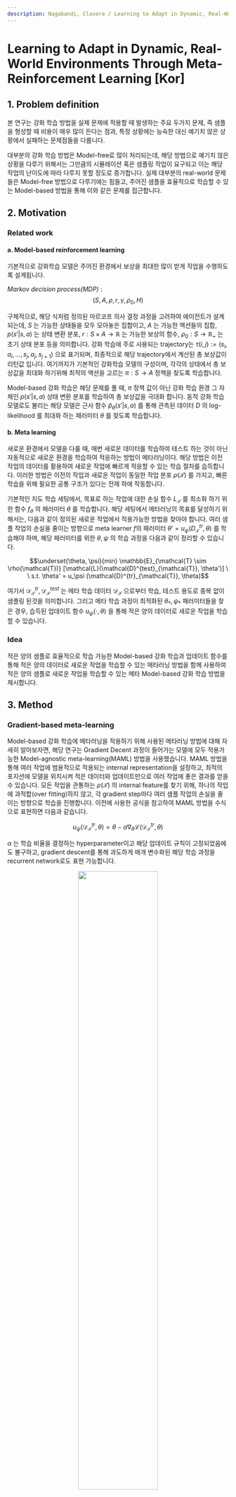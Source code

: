 ```yaml
---
description: Nagabandi, Clavera / Learning to Adapt in Dynamic, Real-World Environments Through Meta-Reinforcement Learning / ICLR 2019
---
```


# Learning to Adapt in Dynamic, Real-World Environments Through Meta-Reinforcement Learning \[Kor\]



## 1. Problem definition

본 연구는 강화 학습 방법을 실제 문제에 적용할 때 발생하는 주요 두가지 문제, 즉 샘플을 형성할 때 비용이 매우 많이 든다는 점과, 특정 상황에는 능숙한 대신 예기치 않은 상황에서 실패하는 문제점들을 다룹니다.

대부분의 강화 학습 방법은 Model-free로 많이 처리되는데, 해당 방법으로 예기치 않은 상황을 다루기 위해서는 그만큼의 시뮬레이션 혹은 샘플링 작업이 요구되고 이는 해당 작업의 난이도에 따라 다루지 못할 정도로 증가합니다. 실제 대부분의  real-world 문제들은 Model-free 방법으로 다루기에는 힘들고, 주어진 샘플을 효율적으로 학습할 수 있는 Model-based 방법을 통해 이와 같은 문제를 접근합니다.



## 2. Motivation

### Related work

#### a. Model-based reinforcement learning

기본적으로 강화학습 모델은 주어진 환경에서 보상을 최대한 많이 받게 작업을 수행하도록 설계됩니다.  

_Markov decision process(MDP)_ : $$(S,A,\rho,r,\gamma,\rho_0,H)$$

구체적으로, 해당 식처럼 정의된 마르코프 의사 결정 과정을 고려하여 에이전트가 설계되는데, $S$ 는 가능한 상태들을 모두 모아놓은 집합이고,  $A$ 는 가능한 액션들의 집합, $p(s'|s,a)$ 는 상태 변환 분포, $r: S\times A\rightarrow \mathbb{R}$ 는 가능한 보상의 함수, $\rho_0 : S \rightarrow \mathbb{R}_+$ 는 초기 상태 분포 등을 의미합니다. 강화 학습에 주로 사용되는 trajectory는 $\tau(i,j) := (s_i,a_i,...,s_j,a_j,s_{j+1})$ 으로 표기되며, 최종적으로 해당 trajectory에서 계산된 총 보상값이 리턴값 입니다. 여기까지가 기본적인 강화학습 모델의 구성이며, 각각의 상태에서 총 보상값을 최대화 하기위해 최적의 액션을 고르는 $\pi : S \rightarrow A$ 정책을 찾도록 학습합니다. 

Model-based 강화 학습은 해당 문제를 풀 때, $\pi$ 정책 값이 아닌 강화 학습 환경 그 자체인 $p(s'|s,a)$ 상태 변환 분포를 학습하여 총 보상값을 극대화 합니다. 동적 강화 학습 모델로도 불리는 해당 모델은 근사 함수 $\hat{p}_\theta(s'|s,a)$ 를 통해 관측된 데이터 $D$ 의 log-likelihood 를 최대화 하는 패러미터 $\theta$ 를 찾도록 학습합니다.

#### b. Meta learning

새로운 환경에서 모델을 다룰 때, 매번 새로운 데이터를 학습하여 테스트 하는 것이 아닌 자동적으로 새로운 환경을 학습하여 적응하는 방법이 메타러닝이다.  해당 방법은 이전 작업의 데이터를 활용하여 새로운 작업에 빠르게 적응할 수 있는 학습 절차를 습득합니다. 이러한 방법은 이전의 작업과 새로운 작업이 동일한 작업 분포 $\rho(\mathcal{T})$ 를 가지고, 빠른 학습을 위해 필요한 공통 구조가 있다는 전제 하에 작동합니다. 

기본적인 지도 학습 세팅에서, 목표로 하는 작업에 대한 손실 함수 $L_{\mathcal{T}}$ 를 최소화 하기 위한 함수 $f_\theta$ 의 패러미터 $\theta$ 를 학습합니다. 해당 세팅에서 메타러닝의 목표를 달성하기 위해서는, 다음과 같이 정의된 새로운 작업에서 적용가능한 방법을 찾아야 합니다. 여러 샘플 작업의 손실을 줄이는 방향으로 meta learner $f$의 패러미터 $\theta' = u_\psi (D^{tr}_{\mathcal{T}}, \theta)$ 를 학습해야 하며, 해당 패러미터를 위한 $\theta , \psi$ 의 학습 과정을 다음과 같이 정리할 수 있습니다. 

$$\underset{\theta, \psi}{min} \mathbb{E}_{\mathcal{T} \sim \rho(\mathcal{T})} [\mathcal{L}(\mathcal{D}^{test}_{\mathcal{T}}, \theta')] \ \  s.t. \theta' = u_\psi (\mathcal{D}^{tr}_{\mathcal{T}}, \theta)$$ 

여기서 $\mathcal{D}^{tr}_{\mathcal{T}} , \mathcal{D}^{test}_{\mathcal{T}}$ 는 메타 학습 데이터 $\mathcal{D}_{\mathcal{T}}$ 으로부터 학습, 테스트 용도로 중복 없이 샘플링 된것을 의미합니다. 그리고 메타 학습 과정이 최적화된 $\theta_* , \psi_*$ 패러미터들을 찾은 경우, 습득된 업데이트 함수 $u_\psi (\cdot , \theta)$ 을 통해 적은 양의 데이터로 새로운 작업을 학습할 수 있습니다. 

### Idea

적은 양의 샘플로 효율적으로 학습 가능한 Model-based 강화 학습과 업데이트 함수를 통해 적은 양의 데이터로 새로운 작업을 학습할 수 있는 메타러닝 방법을 함께 사용하여 적은 양의 샘플로 새로운 작업을 학습할 수 있는 메타 Model-based 강화 학습 방법을 제시합니다.



## 3. Method

### Gradient-based meta-learning

Model-based 강화 학습에 메타러닝을 적용하기 위해 사용된 메타러닝 방법에 대해 자세히 알아보자면, 해당 연구는 Gradient Decent 과정이 들어가는 모델에 모두 적용가능한 Model-agnostic meta-learning(MAML) 방법을 사용했습니다. MAML 방법을 통해 여러 작업에 범용적으로 적용되는 internal representation을 설정하고, 최적의 포지션에 모델을 위치시켜 적은 데이터와 업데이트만으로 여러 작업에 좋은 결과를 얻을 수 있습니다. 모든 작업을 관통하는 $\rho(\mathcal{T})$ 의 internal feature를 찾기 위해, 하나의 작업에 과적합(over fitting)하지 않고, 각 gradient step마다 여러 샘플 작업의 손실을 줄이는 방향으로 학습을 진행합니다. 이전에 사용한 공식을 참고하여 MAML 방법을 수식으로 표현하면 다음과 같습니다.

$$u_\psi (\mathcal{D}^{tr}_\mathcal{T}, \theta) = \theta -  \alpha \nabla_\theta \mathcal{L}(\mathcal{D}^{tr}_\mathcal{T}, \theta)$$ 

$\alpha$ 는 학습 비율을 결정하는 hyperparameter이고 해당 업데이트 규칙이 고정되었음에도 불구하고, gradient descent를 통해 과도하게 매개 변수화된 해당 학습 과정을  recurrent network로도 표현 가능합니다.

<p align="center"><img src="../../.gitbook/assets/2022spring/48/maml.png" width="60%"></p>

### Recurrence-based meta-learning

Recurrent network를 통해 메타 러닝을 할 경우, $\psi$ 는 recurrent network의 hidden state를 업데이트 하는 모델의 weights이며, $u_\psi$ 업데이트 함수는 매 스텝마다 학습됩니다. 예측 모델의 패러미터 $\theta$ 는 recurrent network의 나머지 부분과 hidden state를 의미합니다. 다른 논문에서 gradient-based meta-learning과 recurrence-based meta-learning 두가지 모두 model-free 강화학습에 사용되었으나, 본 연구는 Model-based 강화 학습으로 실시간으로 메타 학습하는 방법을 제시합니다.

<p align="center"><img src="../../.gitbook/assets/2022spring/48/rnn.png" width="90%"></p>

### Meta-learning for online model adaptation

기존의 메타 러닝 과정은 학습된 습득 모델 $\theta_*, \psi_*$ 과 새로운 작업의 M개의 data points가 필요했다면, gradient-based 기반의 model-based 메타 강화 학습 기법은 에피소드 관점에서 적응에 필요한 M개의 trajectories가 필요합니다. 에피소드 관점에서 생각해보면, 시간에 따라 시스템에 바뀐다든지, 지형 혹은 환경이 바뀐다는거에 따라 같은 에피소드안에서도 서로 다른 태스크가 존재할 수 잇습니다. 따라서 에피소드 관점에서 메타 러닝을 적용할 때는 현재까지 관측한 M 스텝과 미래의 K 스텝을 별도로 취급하여 학습을 진행합니다.

좀 더 세팅을 구체화하기 위해서, 해당 모델은 다른 세팅 혹은 설정을 나타내는 환경을 $\mathcal{E}$ 로 표기합니다. 해당 환경은 오작동 혹은 외부에 의한 노이즈 또한 고려하며, 해당 환경 분포 $\rho(\mathcal{E})$ 는 메타 러닝을 적용하기 위하여 환경에 따른 $p_{\mathcal{E}}(s'|s,a)$ 상태 분포는 다르지만, 가능한 상태 및 액션 셋을 나타내는 $S$ 와 $A$ 는 동일하다고 가정합니다. 환경에 따라 다르게 발생하는 trajectory는 $\tau_{\mathcal{E}}(i,j) = (s_i,a_i,...,s_j,a_j,s_{j+1})$ 로 나타내며, 해당 $j-i$ 길이의 trajectory는 선택된 하나의 환경에서만 발생하였다고 가정합니다. 해당 환경 설정에서, 메타 러닝의 골을 다시 정리하면 predictive model $\hat{p}_{\theta'}(s'|s,a)$ 의 데이터 likelihood가 되고, 패러미터 $\theta'$ 는 현재까지인 환경인 M개의 data points로 업데이트 된 결과 $u_\psi (\tau_{\mathcal{E}} (t-M, t-1), \theta)$ 를 의미한다. 구체적으로 학습되는 과정을 표현하는 수식은 다음과 같습니다.

$$ \underset{\theta,\psi}{min} \ \ \mathbb{E}_{\tau_\mathcal{E} (t-M, t+K) \sim \mathcal{D}}[\mathcal{L}(\tau_\mathcal{E}(t,t+K), \theta'_\mathcal{E})] \ \ s.t.: \theta'_\mathcal{E} = u_\psi(\tau_\mathcal{E}(t-M,t-1), \theta)$$

여기서 $\tau_\mathcal{E} (t-M, t+K) \sim \mathcal{D}$ 는 현재까지 replay에서  샘플링한 trajectory를 의미하고, $\mathcal{L}$ 은 모델에서 발생한 데이터의 negative log likelihood를 의미하고 수식은 다음과 같습니다.

  $$\mathcal{L}(\tau_\mathcal{E}(t,t+K), \theta'_\mathcal{E}) \triangleq -\frac{1}{K} \sum^{t+K}_{k=t} log \hat{p}_{\theta'_{\mathcal{E}}}(s_{k+1}|s_k,a_k)$$

위의 수식에서 메타 러닝의 골 $\theta'$ 를 정의할 때, 현재까지의 M개의 data points는 기존 패러미터 $\theta$ 를 $\theta'$ 로 학습시키는데 사용되었으며, $\theta'$ 에 대한 손실은 다음에 나올 K 개의 data points으로 계산됩니다. 

<p align="center"><img src="../../.gitbook/assets/2022spring/48/method.JPG" width="75%"></p>

### Gradient-based adaptive learner(GrBAL) & Recurrence-based adaptive learner (ReBAL) 

앞서 세팅한 모델을 실시간으로 다른 환경에서 학습하기 위해서 gradient-based 학습 기법, 즉 MAML 방법을 학습에 적용하였습니다. MAML 방법을 적용하여 M개의 data points가 아닌 trajectory 관점에서 처리하였을 때, 메타 러닝의 골은 다음과 같습니다.

$$\theta'_\mathcal{E} = u_\psi(\tau_\mathcal{E} (t-M, t-1), \theta) = \theta_\mathcal{E} + \psi \nabla_\theta \ \frac{1}{M} \sum_{m=t-M}^{t-1} \hat{p}_{\theta'_{\mathcal{E}}}(s_{m+1}|s_m,a_m)$$ 

그리고 recurrent network를 이용한 ReBAL의 경우, hidden state를 업데이트하는 recurrent model의 weights가 $\psi$ 가 되고 해당 업데이트 함수가 $u_\psi$ 가 됩니다.


## 4. Experiment & Result

새로운 환경에 제대로 모델이 적응했는지 판단하기 위해서, 다음과 같은 질문들을 통해 실험을 진행하였습니다. $(1)$ 적응을 통해 모델이 변화했는가? $(2)$ 모델의 접근 방식이 학습된 환경 분포 내부와 외부에서 모두 빠르게 적응이 가능한가? $(3)$ 해당 모델의 성능은 다른 모델과 비교해서 어떤가? $(4)$ GrBAL 방법과 ReBAL 방법을 어떻게 비교하는가? $(5)$ 메타 Model-based 강화 학습은 Model-free 강화 학습과 비교하여 효율적인 샘플 사용 여부 및 성능이 어떻게 되는가? $(6)$ 해당 모델은 실제 로봇의 실시간 적응을 염두하여 개발하였는데, 실제로 작동이 가능한가? 총 6가지 항목의 질문을 통하여 모델 평가를 진행하였습니다.

<p float="left">
  <img src="../../.gitbook/assets/2022spring/48/gif_pier.gif" width="49%">
  <img src="../../.gitbook/assets/2022spring/48/gif_ant.gif" width="49%">
</p>

### Experimental setup

다음과 같은 작업들을 선정하여 메타 모델의 성능을 측정하였습니다.

* **Half-cheetah (HC): disabled joint** $\rightarrow$ x 축 y축의 physical engine 만 사용하는 2d 환경에서 이족 보행하는 half-cheetah 실험 환경에서 랜덤하게 하나의 관절을 회전할 수 없게 고정시키고 학습을 진행합니다. 테스트의 경우, 학습 중에 관측되지 않은 관절을 비활성화하고, 이후 다른 관절을 테스트 중간에 멈추어 보행 성능을 측정합니다. 전자는 학습 환경에서 겪지 못한 새로운 환경에 적응할 수 있는가를 고려하였고, 후자는 변화하는 상태에 빠르게 적응되는가를 고려합니다.
* **HC: sloped terrain** $\rightarrow$ 학습을 진행하면서 랜덤하게 완만한 오르막, 완만한 내리막을 만들어 학습을 진행합니다. 테스트의 경우, 학습과정에서 나오지 않은 급격한 오르막, 급격한 내리막을 만들어 보행 성능을 측정합니다.
* **HC: pier** $\rightarrow$ 서로 다른 랜덤한 밀도를 가진 블록들을 물에 띄웠다는 가정하에 학습을 진행합니다. 테스트의 경우, 특정 밀도를 가진 블록들을 띄워 보행 성능을 측정합니다.
* **Ant: crippled leg** $\rightarrow$ 평범한 3d 환경에서 사족보행을 사용하는 실험 세팅입니다. 랜덤하게 하나의 다리를 못 쓰게 만들면서 학습을 진행하고, 테스트의 경우, 학습 과정에서 일정하게 사용했던 다리를 못 쓰게 만들어 보행 성능을 측정합니다.

다음은 Model-based 메타 강화학습의 성능을 비교하기 위해 사용된 베이스라인 모델들입니다.

* **Model-free RL (TRPO)**: 적응이 잘 되고 있는지 비교하기 위해 model-free 강화 학습 모델 TRPO를 사용하여 $\mathcal{E} \sim \rho(\mathcal{E})$ 에 해당하는 여러 환경에서 학습을 진행했습니다.
* **Model-free meta-RL (MAML-RL)**:  SOTA Model-free 메타 강화학습 기법, MAML-RL 모델로 여러 환경에서 학습을 진행했습니다.
* **Model-based RL (MB)**: Model-free 모델과 유사하게 $\mathcal{E}$ 환경 요소를 신경쓰지 않는 Vanilla 지도 학습 모델을 사용하였습니다. 
* **Model-based RL with dynamic evaluation (MB+DE)**: 위의 모델과 똑같지만, 테스트 할 때 M개의 타임스탬프에 해당하는 gradient값으로 fine tuning하여 모델 성능을 평가하였습니다.

모든 Model-based 강화 학습 기반의 모델들은(MB, MB+DE, GrBAL, and ReBAL) model bootstrapping을 사용하였고, 같은 네트워크 구조 및 같은 Model Prediction 기능을 사용하였습니다.

<p align="center"><img src="../../.gitbook/assets/2022spring/48/result_001.png" width="75%"></p>

### Performance and meta-training sample efficiency

해당 실험 모델들이 새로운 환경에서 적은 양의 샘플로도 학습이 가능한지 실험하기 위해, 각 테스트 환경별로 모델별 시간에 따른 평균 리턴 값을 측정하였습니다. 실험 결과, 위에 그림에 보이는 바와 같이 대략 1000배 적은 양의 샘플로 충분한 성능을 확보한 것을 보실 수 있습니다.

<p align="center"><img src="../../.gitbook/assets/2022spring/48/result_002.png" width="75%"></p>

### Test-time performance: Online adaptation & Generalization

이번에는 학습을 모두 마친 뒤, 작업별로 실시간 적응 성능을 비교하였습니다. 모든 작업은 동일한 양의 데이터를 사용하여 학습을 진행하였으며, 다양한 환경분포에서 메타 학습을 진행하였습니다. 물론 테스트의 경우, 학습할 때 보지 못한 경우들을 사용하여 성능을 측정하였습니다. 실험 결과, Model-free 방법은 충분한 성능을 확보하기에는 데이터 양이 턱 없이 부족하여 성능이 제일 낮았고, MB+DE는 기존의 MB보다 일반화를 잘했지만 적응이 많이 필요한 작업은 오히려 기존의 MB가 성능이 나았습니다. 그리고 본 연구 내용인 GrBAL, ReBAL은 위에 그림과 같이 기존 베이스라인보다 모두 높은 성능을 달성하여 실시간 적응이 가능함을 보였습니다. 

<p align="center"><img src="../../.gitbook/assets/2022spring/48/result_003.png" width="75%"></p>

### Real-world results

본 연구의 결과가 적은 양의 샘플을 효율적으로 학습 가능하고 실시간 적응이 가능하다는 것을 보였기 때문에, 실제 다리가 달린 로봇에도 해당 모델들을 테스트 하였습니다. 비교 베이스라인으로는 Model-free를 제외하고 MB와  MB+DE를 사용하였으며 기존 실험 작업과 유사하게 다리 하나가 작동이 안되는 경우와 지형이 급격히 바뀔 경우 미리 그려놓은 직선을 따라갈 수 있는지 테스트를 진행하였습니다. 시뮬레이션 환경에서 학습한 모델을 사용하는 것이 아닌, 실제 학습 환경을 만들어 새로 학습을 진행하였으며 이에 따른 실제 로봇의 $S$ 와 $A$ 를 모델에 반영하였습니다. 실험 결과, 본 연구의 GrBAL 모델만이 성공적으로 선을  따라가는 것을 보였습니다.

<p float="left">
  <img src="../../.gitbook/assets/2022spring/48/gif_lost_leg.gif" width="49%">
  <img src="../../.gitbook/assets/2022spring/48/gif_slope.gif" width="49%">
</p>


## 5. Conclusion

* 기존의 Few-shot으로 많이 다루는 메타 러닝 방법과 적은 양의 샘플로 학습을 진행하는 Model-based 강화 학습 두가지 방법의 공통점을 잘 다루어 결과를 정리하였다.
* SOTA Model-free 메타 러닝 기법과 비교해서, 여러 작업에서의 적응 결과 큰 성능 차이를 보였다. 이를 통해 더 많은 real-world 문제를 다룰 수 있는 가능성을 보여주었다.
  


### Take home message \(오늘의 교훈\)

> 단순히 시뮬레이션 환경에서의 실험만으로 연구 결과를 입증한 것이 아닌, 실제 환경에서도 그 성능을 입증하여 매우 흥미로운 논문이었습니다. 

> 이후에 논문에 서술된 시뮬레이션 작업 외에도 더 많은 시뮬레이션 및 실제 로봇에 적용하여 결과를 확인하고 싶습니다.
>



## Author / Reviewer information

### Author

**박준현 \(Junhyeon Park\)**

* KAIST Graduate School of AI
* pjh2941@kaist.ac.kr


### Reviewer

1. Korean name \(English name\): Affiliation / Contact information
2. Korean name \(English name\): Affiliation / Contact information
3. ...


## Reference & Additional materials

1. Nagabandi, Anusha, et al. "Learning to adapt in dynamic, real-world environments through meta-reinforcement learning." *arXiv preprint arXiv:1803.11347* (2018).

2. https://github.com/iclavera/learning_to_adapt
3. Finn, Chelsea, Pieter Abbeel, and Sergey Levine. "Model-agnostic meta-learning for fast adaptation of deep networks." *International conference on machine learning*. PMLR, 2017.





































